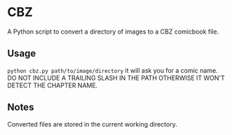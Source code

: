 # CBZ

A Python script to convert a directory of images to a CBZ comicbook file.

## Usage

`python cbz.py path/to/image/directory` it will ask you for a comic name. DO NOT INCLUDE A TRAILING SLASH IN THE PATH OTHERWISE IT WON'T DETECT THE CHAPTER NAME.

## Notes

Converted files are stored in the current working directory.